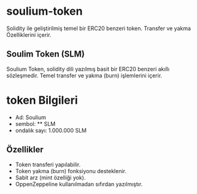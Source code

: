# soulium-token
Solidity ile geliştirilmiş temel bir ERC20 benzeri token. Transfer ve yakma Özelliklerini içerir.
## Soulim Token (SLM)

Soulium Token, solidity dili yazılmış basit bir ERC20 benzeri akıllı sözleşmedir. Temel transfer ve yakma (burn) 
işlemlerini içerir.

# token Bilgileri
- Ad: Soulium
- sembol: ** SLM
- ondalık sayı: 1.000.000 SLM

## Özellikler 
- Token transferi yapılabilir.
- Token yakma (burn) fonksiyonu desteklenir.
- Sabit arz (mint özelliği yok).
- OppenZeppeline kullanılmadan sıfırdan yazılmıştır.


